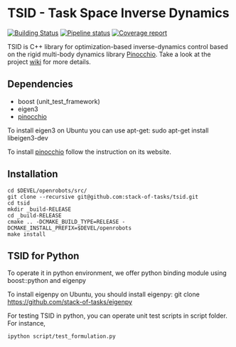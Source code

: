 # TSID - Task Space Inverse Dynamics

[![Building Status](https://travis-ci.org/stack-of-tasks/tsid.svg?branch=master)](https://travis-ci.org/stack-of-tasks/tsid)
[![Pipeline status](https://gepgitlab.laas.fr/stack-of-tasks/tsid/badges/master/pipeline.svg)](https://gepgitlab.laas.fr/stack-of-tasks/tsid/commits/master)
[![Coverage report](https://gepgitlab.laas.fr/stack-of-tasks/tsid/badges/master/coverage.svg?job=doc-coverage)](http://projects.laas.fr/gepetto/doc/stack-of-tasks/tsid/master/coverage/)

TSID is C++ library for optimization-based inverse-dynamics control based on the rigid multi-body dynamics library [Pinocchio](https://github.com/stack-of-tasks/pinocchio).
Take a look at the project [wiki](https://github.com/stack-of-tasks/tsid/wiki) for more details.

## Dependencies
* boost (unit_test_framework)
* eigen3
* [pinocchio](https://github.com/stack-of-tasks/pinocchio)

To install eigen3 on Ubuntu you can use apt-get:
  sudo apt-get install libeigen3-dev

To install [pinocchio](https://github.com/stack-of-tasks/pinocchio) follow the instruction on its website.

## Installation

    cd $DEVEL/openrobots/src/
    git clone --recursive git@github.com:stack-of-tasks/tsid.git
    cd tsid
    mkdir _build-RELEASE
    cd _build-RELEASE
    cmake .. -DCMAKE_BUILD_TYPE=RELEASE -DCMAKE_INSTALL_PREFIX=$DEVEL/openrobots
    make install

## TSID for Python 
To operate it in python environment, we offer python binding module using boost::python and eigenpy

To install eigenpy on Ubuntu, you should install eigenpy:
  git clone https://github.com/stack-of-tasks/eigenpy

For testing TSID in python, you can operate unit test scripts in script folder. 
For instance,

    ipython script/test_formulation.py
